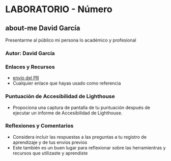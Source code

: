 # LABORATORIO - Número

## about-me David García

Presentarme al público mi persona lo académico y profesional

### Autor: David García

### Enlaces y Recursos

* [envío del PR](http://xyz.com)
* Cualquier enlace que hayas usado como referencia

### Puntuación de Accesibilidad de Lighthouse

* Propociona una captura de pantalla de tu puntuación después de ejecutar un informe de Accesibilidad de Lighthouse.

### Reflexiones y Comentarios

* Considera incluir las respuestas a las preguntas a tu registro de aprendizaje y de tus envíos previos
* Este también es un buen lugar para reflexionar sobre las herramientras y recursos que utilizaste y aprendiste